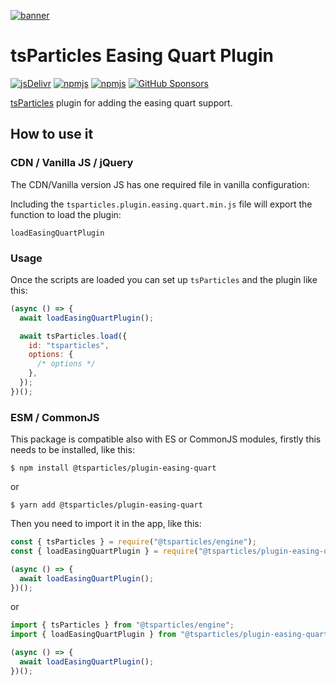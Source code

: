 [![banner](https://particles.js.org/images/banner3.png)](https://particles.js.org)

# tsParticles Easing Quart Plugin

[![jsDelivr](https://data.jsdelivr.com/v1/package/npm/@tsparticles/plugin-easing-quart/badge)](https://www.jsdelivr.com/package/npm/@tsparticles/plugin-easing-quart)
[![npmjs](https://badge.fury.io/js/@tsparticles/plugin-easing-quart.svg)](https://www.npmjs.com/package/@tsparticles/plugin-easing-quart)
[![npmjs](https://img.shields.io/npm/dt/@tsparticles/plugin-easing-quart)](https://www.npmjs.com/package/@tsparticles/plugin-easing-quart) [![GitHub Sponsors](https://img.shields.io/github/sponsors/matteobruni)](https://github.com/sponsors/matteobruni)

[tsParticles](https://github.com/matteobruni/tsparticles) plugin for adding the easing quart support.

## How to use it

### CDN / Vanilla JS / jQuery

The CDN/Vanilla version JS has one required file in vanilla configuration:

Including the `tsparticles.plugin.easing.quart.min.js` file will export the function to load the plugin:

```text
loadEasingQuartPlugin
```

### Usage

Once the scripts are loaded you can set up `tsParticles` and the plugin like this:

```javascript
(async () => {
  await loadEasingQuartPlugin();

  await tsParticles.load({
    id: "tsparticles",
    options: {
      /* options */
    },
  });
})();
```

### ESM / CommonJS

This package is compatible also with ES or CommonJS modules, firstly this needs to be installed, like this:

```shell
$ npm install @tsparticles/plugin-easing-quart
```

or

```shell
$ yarn add @tsparticles/plugin-easing-quart
```

Then you need to import it in the app, like this:

```javascript
const { tsParticles } = require("@tsparticles/engine");
const { loadEasingQuartPlugin } = require("@tsparticles/plugin-easing-quart");

(async () => {
  await loadEasingQuartPlugin();
})();
```

or

```javascript
import { tsParticles } from "@tsparticles/engine";
import { loadEasingQuartPlugin } from "@tsparticles/plugin-easing-quart";

(async () => {
  await loadEasingQuartPlugin();
})();
```
